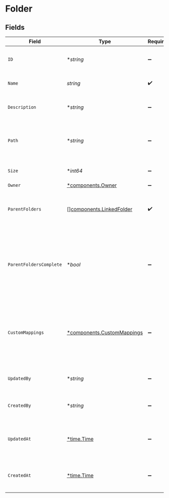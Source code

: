 # Folder


## Fields

| Field                                                                                                    | Type                                                                                                     | Required                                                                                                 | Description                                                                                              | Example                                                                                                  |
| -------------------------------------------------------------------------------------------------------- | -------------------------------------------------------------------------------------------------------- | -------------------------------------------------------------------------------------------------------- | -------------------------------------------------------------------------------------------------------- | -------------------------------------------------------------------------------------------------------- |
| `ID`                                                                                                     | **string*                                                                                                | :heavy_minus_sign:                                                                                       | A unique identifier for an object.                                                                       | 12345                                                                                                    |
| `Name`                                                                                                   | *string*                                                                                                 | :heavy_check_mark:                                                                                       | The name of the folder                                                                                   | Documents                                                                                                |
| `Description`                                                                                            | **string*                                                                                                | :heavy_minus_sign:                                                                                       | Optional description of the folder                                                                       | My Personal Documents                                                                                    |
| `Path`                                                                                                   | **string*                                                                                                | :heavy_minus_sign:                                                                                       | The full path of the folder (includes the folder name)                                                   | /Personal/Documents                                                                                      |
| `Size`                                                                                                   | **int64*                                                                                                 | :heavy_minus_sign:                                                                                       | The size of the folder in bytes                                                                          | 1810673                                                                                                  |
| `Owner`                                                                                                  | [*components.Owner](../../models/components/owner.md)                                                    | :heavy_minus_sign:                                                                                       | N/A                                                                                                      |                                                                                                          |
| `ParentFolders`                                                                                          | [][components.LinkedFolder](../../models/components/linkedfolder.md)                                     | :heavy_check_mark:                                                                                       | The parent folders of the file, starting from the root                                                   |                                                                                                          |
| `ParentFoldersComplete`                                                                                  | **bool*                                                                                                  | :heavy_minus_sign:                                                                                       | Whether the list of parent folder is complete. Some connectors only return the direct parent of a folder |                                                                                                          |
| `CustomMappings`                                                                                         | [*components.CustomMappings](../../models/components/custommappings.md)                                  | :heavy_minus_sign:                                                                                       | When custom mappings are configured on the resource, the result is included here.                        |                                                                                                          |
| `UpdatedBy`                                                                                              | **string*                                                                                                | :heavy_minus_sign:                                                                                       | The user who last updated the object.                                                                    | 12345                                                                                                    |
| `CreatedBy`                                                                                              | **string*                                                                                                | :heavy_minus_sign:                                                                                       | The user who created the object.                                                                         | 12345                                                                                                    |
| `UpdatedAt`                                                                                              | [*time.Time](https://pkg.go.dev/time#Time)                                                               | :heavy_minus_sign:                                                                                       | The date and time when the object was last updated.                                                      | 2020-09-30T07:43:32.000Z                                                                                 |
| `CreatedAt`                                                                                              | [*time.Time](https://pkg.go.dev/time#Time)                                                               | :heavy_minus_sign:                                                                                       | The date and time when the object was created.                                                           | 2020-09-30T07:43:32.000Z                                                                                 |